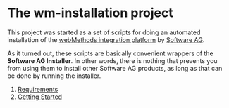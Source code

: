 # The wm-installation project

This project was started as a set of scripts for doing an automated installation of the [webMethods integration platform](https://www.softwareag.com/de_de/platform/integration-apis/webmethods-integration.html) by [Software AG](https://www.softwareag.com/).

As it turned out, these scripts are basically convenient wrappers of the **Software AG Installer**. In other words, there
is nothing that prevents you from using them to install other Software AG products, as long as that can be done by running the
installer.

1. [Requirements](./requirements.md)
2. [Getting Started](./gettingStarted.md)



